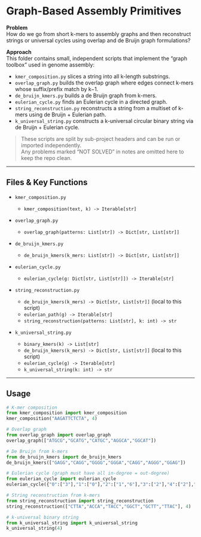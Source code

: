 # Graph-Based Assembly Primitives

**Problem**  
How do we go from short k-mers to assembly graphs and then reconstruct strings or universal cycles using overlap and de Bruijn graph formulations?

**Approach**  
This folder contains small, independent scripts that implement the “graph toolbox” used in genome assembly:
- `kmer_composition.py` slices a string into all k-length substrings.
- `overlap_graph.py` builds the overlap graph where edges connect k-mers whose suffix/prefix match by k−1.
- `de_bruijn_kmers.py` builds a de Bruijn graph from k-mers.
- `eulerian_cycle.py` finds an Eulerian cycle in a directed graph.
- `string_reconstruction.py` reconstructs a string from a multiset of k-mers using de Bruijn + Eulerian path.
- `k_universal_string.py` constructs a k-universal circular binary string via de Bruijn + Eulerian cycle.

> These scripts are split by sub-project headers and can be run or imported independently.  
> Any problems marked “NOT SOLVED” in notes are omitted here to keep the repo clean.

---

## Files & Key Functions

- `kmer_composition.py`
  - `kmer_composition(text, k) -> Iterable[str]`

- `overlap_graph.py`
  - `overlap_graph(patterns: List[str]) -> Dict[str, List[str]]`

- `de_bruijn_kmers.py`
  - `de_bruijn_kmers(k_mers: List[str]) -> Dict[str, List[str]]`

- `eulerian_cycle.py`
  - `eulerian_cycle(g: Dict[str, List[str]]) -> Iterable[str]`

- `string_reconstruction.py`
  - `de_bruijn_kmers(k_mers) -> Dict[str, List[str]]` (local to this script)
  - `eulerian_path(g) -> Iterable[str]`
  - `string_reconstruction(patterns: List[str], k: int) -> str`

- `k_universal_string.py`
  - `binary_kmers(k) -> List[str]`
  - `de_bruijn_kmers(k_mers) -> Dict[str, List[str]]` (local to this script)
  - `eulerian_cycle(g) -> Iterable[str]`
  - `k_universal_string(k: int) -> str`

---

## Usage

```python
# K-mer composition
from kmer_composition import kmer_composition
kmer_composition("AAGATTCTCTA", 4)

# Overlap graph
from overlap_graph import overlap_graph
overlap_graph(["ATGCG","GCATG","CATGC","AGGCA","GGCAT"])

# De Bruijn from k-mers
from de_bruijn_kmers import de_bruijn_kmers
de_bruijn_kmers(["GAGG","CAGG","GGGG","GGGA","CAGG","AGGG","GGAG"])

# Eulerian cycle (graph must have all in-degree = out-degree)
from eulerian_cycle import eulerian_cycle
eulerian_cycle({"0":["3"],"1":["0"],"2":["1","6"],"3":["2"],"4":["2"],"5":["4"],"6":["5","8"],"7":["9"],"8":["7"],"9":["6"]})

# String reconstruction from k-mers
from string_reconstruction import string_reconstruction
string_reconstruction(["CTTA","ACCA","TACC","GGCT","GCTT","TTAC"], 4)

# k-universal binary string
from k_universal_string import k_universal_string
k_universal_string(4)

